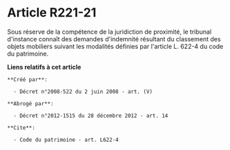 # Article R221-21

Sous réserve de la compétence de la juridiction de proximité, le tribunal d'instance connaît des demandes d'indemnité
résultant du classement des objets mobiliers suivant les modalités définies par l'article L. 622-4 du code du patrimoine.

**Liens relatifs à cet article**

	**Créé par**:

	  - Décret n°2008-522 du 2 juin 2008 - art. (V)

	**Abrogé par**:

	  - Décret n°2012-1515 du 28 décembre 2012 - art. 14

	**Cite**:

	  - Code du patrimoine - art. L622-4
